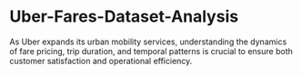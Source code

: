 # Uber-Fares-Dataset-Analysis
As Uber expands its urban mobility services, understanding the dynamics of fare pricing, trip duration, and temporal patterns is crucial to ensure both customer satisfaction and operational efficiency.
